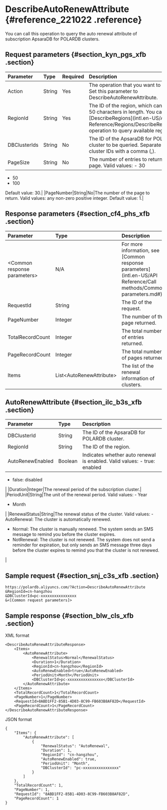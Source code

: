 # DescribeAutoRenewAttribute {#reference_221022 .reference}

You can call this operation to query the auto renewal attribute of subscription ApsaraDB for POLARDB clusters.

## Request parameters {#section_kyn_pgs_xfb .section}

|Parameter|Type|Required|Description|
|:--------|:---|:-------|:----------|
|Action|String|Yes|The operation that you want to perform. Set this parameter to DescribeAutoRenewAttribute.|
|RegionId|String|Yes|The ID of the region, which can be up to 50 characters in length. You can call the [DescribeRegions](intl.en-US/API Reference/Regions/DescribeRegions.md#) operation to query available regions.|
|DBClusterIds|String|No|The ID of the ApsaraDB for POLARDB cluster to be queried. Separate multiple cluster IDs with a comma \(,\).|
|PageSize|String|No|The number of entries to return on each page. Valid values: -   30
-   50
-   100

 Default value: 30.|
|PageNumber|String|No|The number of the page to return. Valid values: any non-zero positive integer. Default value: 1.|

## Response parameters {#section_cf4_phs_xfb .section}

|Parameter|Type|Description|
|:--------|:---|:----------|
|<Common response parameters\>|N/A|For more information, see [Common response parameters](intl.en-US/API Reference/Call methods/Common parameters.md#).|
|RequestId|String|The ID of the request.|
|PageNumber|Integer|The number of the page returned.|
|TotalRecordCount|Integer|The total number of entries returned.|
|PageRecordCount|Integer|The total number of pages returned.|
|Items|List<AutoRenewAttribute\>|The list of the renewal information of clusters.|

## AutoRenewAttribute {#section_ilc_b3s_xfb .section}

|Parameter|Type|Description|
|:--------|:---|:----------|
|DBClusterId|String|The ID of the ApsaraDB for POLARDB cluster.|
|RegionId|String|The ID of the region.|
|AutoRenewEnabled|Boolean|Indicates whether auto renewal is enabled. Valid values: -   true: enabled
-   false: disabled

 |
|Duration|Integer|The renewal period of the subscription cluster.|
|PeriodUnit|String|The unit of the renewal period. Valid values: -   Year
-   Month

 |
|RenewalStatus|String|The renewal status of the cluster. Valid values: -   AutoRenewal: The cluster is automatically renewed.
-   Normal: The cluster is manually renewed. The system sends an SMS message to remind you before the cluster expires.
-   NotRenewal: The cluster is not renewed. The system does not send a reminder for expiration, but only sends an SMS message three days before the cluster expires to remind you that the cluster is not renewed.

 |

## Sample request {#section_snj_c3s_xfb .section}

```
https://polardb.aliyuncs.com/?Action=DescribeAutoRenewAttribute
&RegionId=cn-hangzhou
&DBClusterId=pc-xxxxxxxxxxxxxxxx
&<[Common request parameters]>
```

## Sample response {#section_blw_cls_xfb .section}

XML format

```
<DescribeAutoRenewAttributeResponse>  
	<Items>
		<AutoRenewAttribute>
			<RenewalStatus>Normal</RenewalStatus>
			<Duration>1</Duration>
			<RegionId>cn-hangzhou</RegionId>
			<AutoRenewEnabled>true</AutoRenewEnabled>
			<PeriodUnit>Month</PeriodUnit>
			<DBClusterId>pc-xxxxxxxxxxxxxxxx</DBClusterId>
		</AutoRenewAttribute>
	</Items>
	<TotalRecordCount>1</TotalRecordCount>
	<PageNumber>1</PageNumber>
	<RequestId>8ABD1FF2-85B1-4D03-8C99-FB603B8AF82D</RequestId>
	<PageRecordCount>1</PageRecordCount>
</DescribeAutoRenewAttributeResponse>
```

JSON format

```
{
	"Items": {
		"AutoRenewAttribute": [
			{
				"RenewalStatus": "AutoRenewal",
				"Duration": 1,
				"RegionId": "cn-hangzhou",
				"AutoRenewEnabled": true,
				"PeriodUnit": "Month",
				"DBClusterId": "pc-xxxxxxxxxxxxxxxx"
			}
		]
	},
	"TotalRecordCount": 1,
	"PageNumber": 1,
	"RequestId": "8ABD1FF2-85B1-4D03-8C99-FB603B8AF82D",
	"PageRecordCount": 1
}
```

